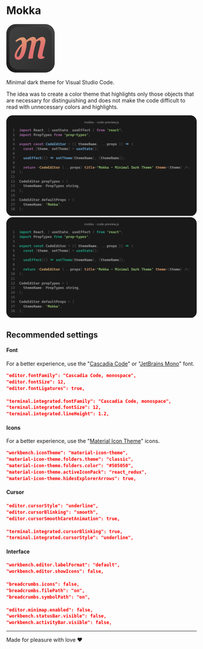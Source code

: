 # Mokka

<img src='https://github.com/demenskiy/mokka/blob/master/images/thumbnail.png' width='128' alt='Mokka thumbnail'>

Minimal dark theme for Visual Studio Code.

The idea was to create a color theme that highlights only those objects that are necessary for distinguishing and does not make the code difficult to read with unnecessary colors and highlights.

<img src='https://github.com/demenskiy/mokka/blob/master/images/theme-default.png' alt='Mokka default theme'>
<img src='https://github.com/demenskiy/mokka/blob/master/images/theme-green.png' alt='Mokka green theme'>

## Recommended settings

#### Font

For a better experience, use the "[Cascadia Code](https://github.com/microsoft/cascadia-code)" or "[JetBrains Mono](https://github.com/JetBrains/JetBrainsMono)" font.

```json
"editor.fontFamily": "Cascadia Code, monospace",
"editor.fontSize": 12,
"editor.fontLigatures": true,

"terminal.integrated.fontFamily": "Cascadia Code, monospace",
"terminal.integrated.fontSize": 12,
"terminal.integrated.lineHeight": 1.2,
```

#### Icons

For a better experience, use the "[Material Icon Theme](https://marketplace.visualstudio.com/items?itemName=PKief.material-icon-theme)" icons.

```json
"workbench.iconTheme": "material-icon-theme",
"material-icon-theme.folders.theme": "classic",
"material-icon-theme.folders.color": "#505050",
"material-icon-theme.activeIconPack": "react_redux",
"material-icon-theme.hidesExplorerArrows": true,
```

#### Cursor

```json
"editor.cursorStyle": "underline",
"editor.cursorBlinking": "smooth",
"editor.cursorSmoothCaretAnimation": true,

"terminal.integrated.cursorBlinking": true,
"terminal.integrated.cursorStyle": "underline",
```

#### Interface

```json
"workbench.editor.labelFormat": "default",
"workbench.editor.showIcons": false,

"breadcrumbs.icons": false,
"breadcrumbs.filePath": "on",
"breadcrumbs.symbolPath": "on",

"editor.minimap.enabled": false,
"workbench.statusBar.visible": false,
"workbench.activityBar.visible": false,
```

---

Made for pleasure with love ❤️
